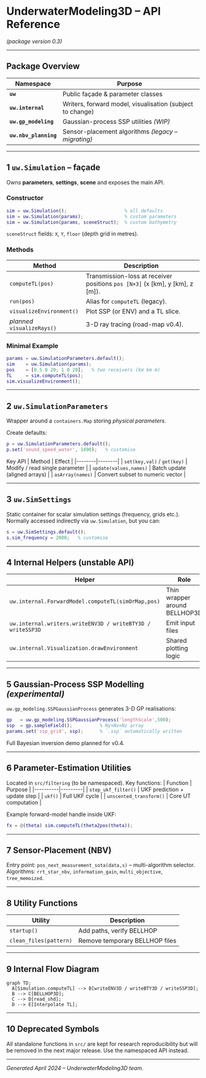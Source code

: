 # UnderwaterModeling3D – API Reference  
*(package version 0.3)*

---
## Package Overview
| Namespace | Purpose |
|-----------|---------|
| **`uw`** | Public façade & parameter classes |
| **`uw.internal`** | Writers, forward model, visualisation (subject to change) |
| **`uw.gp_modeling`** | Gaussian-process SSP utilities *(WIP)* |
| **`uw.nbv_planning`** | Sensor-placement algorithms *(legacy – migrating)* |

---
## 1  `uw.Simulation` – façade
Owns **parameters**, **settings**, **scene** and exposes the main API.

### Constructor
```matlab
sim = uw.Simulation();                     % all defaults
sim = uw.Simulation(params);               % custom parameters
sim = uw.Simulation(params, sceneStruct);  % custom bathymetry
```
`sceneStruct` fields: `X`, `Y`, `floor` (depth grid in metres).

### Methods
| Method | Description |
|--------|-------------|
| `computeTL(pos)` | Transmission-loss at receiver positions `pos [N×3]` (x [km], y [km], z [m]). |
| `run(pos)` | Alias for `computeTL` (legacy). |
| `visualizeEnvironment()` | Plot SSP (or ENV) and a TL slice. |
| *planned* `visualizeRays()` | 3-D ray tracing (road-map v0.4). |

### Minimal Example
```matlab
params = uw.SimulationParameters.default();
sim    = uw.Simulation(params);
pos    = [0.5 0 20; 1 0 20];   % two receivers (km km m)
TL     = sim.computeTL(pos);
sim.visualizeEnvironment();
```

---
## 2  `uw.SimulationParameters`
Wrapper around a `containers.Map` storing *physical parameters*.

Create defaults:
```matlab
p = uw.SimulationParameters.default();
p.set('sound_speed_water', 1490);   % customise
```
Key API
| Method | Effect |
|--------|--------|
| `set(key,val)` / `get(key)` | Modify / read single parameter |
| `update(values,names)` | Batch update (aligned arrays) |
| `asArray(names)` | Convert subset to numeric vector |

---
## 3  `uw.SimSettings`
Static container for scalar simulation settings (frequency, grids etc.). Normally accessed indirectly via `uw.Simulation`, but you can:
```matlab
s = uw.SimSettings.default();
s.sim_frequency = 2000;   % customise
```

---
## 4  Internal Helpers (unstable API)
| Helper | Role |
|--------|------|
| `uw.internal.ForwardModel.computeTL(simOrMap,pos)` | Thin wrapper around BELLHOP3D |
| `uw.internal.writers.writeENV3D / writeBTY3D / writeSSP3D` | Emit input files |
| `uw.internal.Visualization.drawEnvironment` | Shared plotting logic |

---
## 5  Gaussian-Process SSP Modelling *(experimental)*
`uw.gp_modeling.SSPGaussianProcess` generates 3-D GP realisations:
```matlab
gp   = uw.gp_modeling.SSPGaussianProcess('lengthScale',500);
ssp  = gp.sampleField();          % Ny×Nx×Nz array
params.set('ssp_grid', ssp);      % `.ssp` automatically written
```
Full Bayesian inversion demo planned for v0.4.

---
## 6  Parameter-Estimation Utilities
Located in `src/filtering` (to be namespaced). Key functions:
| Function | Purpose |
|----------|---------|
| `step_ukf_filter()` | UKF prediction + update step |
| `ukf()` | Full UKF cycle |
| `unscented_transform()` | Core UT computation |

Example forward-model handle inside UKF:
```matlab
fx = @(theta) sim.computeTL(theta2pos(theta));
```

---
## 7  Sensor-Placement (NBV)
Entry point: `pos_next_measurement_sota(data,s)` – multi-algorithm selector.
Algorithms: `rrt_star_nbv`, `information_gain`, `multi_objective`, `tree_memoized`.

---
## 8  Utility Functions
| Utility | Description |
|---------|-------------|
| `startup()` | Add paths, verify BELLHOP |
| `clean_files(pattern)` | Remove temporary BELLHOP files |

---
## 9  Internal Flow Diagram
```mermaid
graph TD;
  A[Simulation.computeTL] --> B[writeENV3D / writeBTY3D / writeSSP3D];
  B --> C[BELLHOP3D];
  C --> D[read_shd];
  D --> E[Interpolate TL];
```

---
## 10  Deprecated Symbols
All standalone functions in `src/` are kept for research reproducibility but will be removed in the next major release. Use the namespaced API instead.

---
*Generated April 2024 – UnderwaterModeling3D team.*
